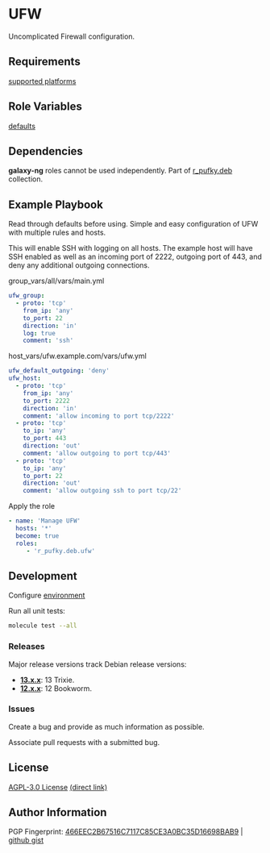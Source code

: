 # UFW
Uncomplicated Firewall configuration.

## Requirements
[supported platforms](https://github.com/r-pufky/ansible_ufw/blob/main/meta/main.yml)

## Role Variables
[defaults](https://github.com/r-pufky/ansible_ufw/tree/main/defaults/main/)

## Dependencies
**galaxy-ng** roles cannot be used independently. Part of
[r_pufky.deb](https://github.com/r-pufky/ansible_collection_deb) collection.

## Example Playbook
Read through defaults before using. Simple and easy configuration of UFW with
multiple rules and hosts.

This will enable SSH with logging on all hosts. The example host will have SSH
enabled as well as an incoming port of 2222, outgoing port of 443, and deny any
additional outgoing connections.

group_vars/all/vars/main.yml
``` yaml
ufw_group:
  - proto: 'tcp'
    from_ip: 'any'
    to_port: 22
    direction: 'in'
    log: true
    comment: 'ssh'
```

host_vars/ufw.example.com/vars/ufw.yml
``` yaml
ufw_default_outgoing: 'deny'
ufw_host:
  - proto: 'tcp'
    from_ip: 'any'
    to_port: 2222
    direction: 'in'
    comment: 'allow incoming to port tcp/2222'
  - proto: 'tcp'
    to_ip: 'any'
    to_port: 443
    direction: 'out'
    comment: 'allow outgoing to port tcp/443'
  - proto: 'tcp'
    to_ip: 'any'
    to_port: 22
    direction: 'out'
    comment: 'allow outgoing ssh to port tcp/22'
```

Apply the role
``` yaml
- name: 'Manage UFW'
  hosts: '*'
  become: true
  roles:
     - 'r_pufky.deb.ufw'
```

## Development
Configure [environment](https://github.com/r-pufky/ansible_collection_docs/blob/main/ansible/environment.md)

Run all unit tests:
``` bash
molecule test --all
```

### Releases
Major release versions track Debian release versions:

* **[13.x.x](https://github.com/r-pufky/ansible_ufw)**: 13 Trixie.
* **[12.x.x](https://github.com/r-pufky/ansible_ufw/tree/12.x)**: 12 Bookworm.

### Issues
Create a bug and provide as much information as possible.

Associate pull requests with a submitted bug.

## License
[AGPL-3.0 License](https://www.tldrlegal.com/license/gnu-affero-general-public-license-v3-agpl-3-0)
 [(direct link)](https://github.com/r-pufky/ansible_ufw/blob/main/LICENSE)

## Author Information
PGP Fingerprint: [466EEC2B67516C7117C85CE3A0BC35D16698BAB9](https://keys.openpgp.org/vks/v1/by-fingerprint/466EEC2B67516C7117C85CE3A0BC35D16698BAB9)
| [github gist](https://gist.github.com/r-pufky/a8df36977c55b5bb20829267c4c49d22)
